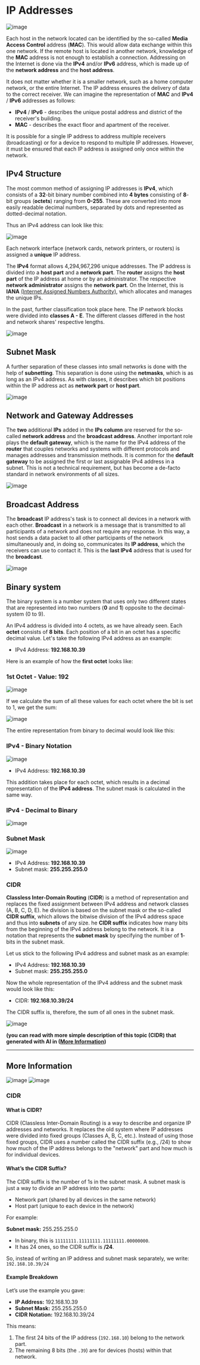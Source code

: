 # IP Addresses

![image](https://github.com/user-attachments/assets/8f02fbc9-f541-4503-95c5-15f80290e7fe)

Each host in the network located can be identified by the so-called **Media Access Control** address (**MAC**). This would allow data exchange within this one network. If the remote host is located in another network, knowledge of the **MAC** address is not enough to establish a connection. Addressing on the Internet is done via the **IPv4** and/or **IPv6** address, which is made up of the **network address** and the **host address**.

It does not matter whether it is a smaller network, such as a home computer network, or the entire Internet. The IP address ensures the delivery of data to the correct receiver. We can imagine the representation of **MAC** and **IPv4** / **IPv6** addresses as follows:

- **IPv4** / **IPv6** - describes the unique postal address and district of the receiver's building.
- **MAC** - describes the exact floor and apartment of the receiver.

It is possible for a single IP address to address multiple receivers (broadcasting) or for a device to respond to multiple IP addresses. However, it must be ensured that each IP address is assigned only once within the network.


## IPv4 Structure

The most common method of assigning IP addresses is **IPv4**, which consists of a **32**-bit binary number combined into **4 bytes** consisting of **8**-bit groups (**octets**) ranging from **0-255**. These are converted into more easily readable decimal numbers, separated by dots and represented as dotted-decimal notation.

Thus an IPv4 address can look like this:

![image](https://github.com/user-attachments/assets/334ea9cf-20b4-4607-93d0-9c6d4e8c0b4f)

Each network interface (network cards, network printers, or routers) is assigned a **unique** IP address.


The **IPv4** format allows 4,294,967,296 unique addresses. The IP address is divided into a **host part** and a **network part**. The **router** assigns the **host part** of the IP address at home or by an administrator. The respective **network administrator** assigns the **network part**. On the Internet, this is **IANA** [(Internet Assigned Numbers Authority)](https://www.iana.org/), which allocates and manages the unique IPs.

In the past, further classification took place here. The IP network blocks were divided into **classes A - E**. The different classes differed in the host and network shares' respective lengths.

![image](https://github.com/user-attachments/assets/dde16279-abf2-4a23-8346-024cd3697967)

## Subnet Mask

A further separation of these classes into small networks is done with the help of **subnetting**. This separation is done using the **netmasks**, which is as long as an IPv4 address. As with classes, it describes which bit positions within the IP address act as **network part** or **host part**.

![image](https://github.com/user-attachments/assets/3bd8ab9b-0390-45a1-9c78-3752a2fd13e4)

## Network and Gateway Addresses

The **two** additional **IPs** added in the **IPs column** are reserved for the so-called **network address** and the **broadcast address**. Another important role plays the **default gateway**, which is the name for the IPv4 address of the **router** that couples networks and systems with different protocols and manages addresses and transmission methods. It is common for the **default gateway** to be assigned the first or last assignable IPv4 address in a subnet. This is not a technical requirement, but has become a de-facto standard in network environments of all sizes.

![image](https://github.com/user-attachments/assets/334d9561-5166-478b-8781-dc6a4d8d1770)

## Broadcast Address

The **broadcast** IP address's task is to connect all devices in a network with each other. **Broadcast** in a network is a message that is transmitted to all participants of a network and does not require any response. In this way, a host sends a data packet to all other participants of the network simultaneously and, in doing so, communicates its **IP address**, which the receivers can use to contact it. This is the **last IPv4** address that is used for the **broadcast**.

![image](https://github.com/user-attachments/assets/5d0bd1d0-1668-498c-ab2a-5b184df72006)

## Binary system

The binary system is a number system that uses only two different states that are represented into two numbers (**0** and **1**) opposite to the decimal-system (0 to 9).

An IPv4 address is divided into 4 octets, as we have already seen. Each **octet** consists of **8 bits**. Each position of a bit in an octet has a specific decimal value. Let's take the following IPv4 address as an example:

- IPv4 Address: **192.168.10.39**

Here is an example of how the **first octet** looks like:

### 1st Octet - Value: 192

![image](https://github.com/user-attachments/assets/eeb5b750-49e5-4c6c-aaee-2dfb9dce7bd4)

If we calculate the sum of all these values for each octet where the bit is set to 1, we get the sum:

![image](https://github.com/user-attachments/assets/a00ca544-6c45-4775-9fec-8a03162df9c4)

The entire representation from binary to decimal would look like this:

### IPv4 - Binary Notation

![image](https://github.com/user-attachments/assets/327a9ae7-d3d4-4888-a592-af692d0b15f3)

- IPv4 Address: **192.168.10.39**

This addition takes place for each octet, which results in a decimal representation of the **IPv4 address**. The subnet mask is calculated in the same way.

### IPv4 - Decimal to Binary

![image](https://github.com/user-attachments/assets/9df5dfcb-7052-4ff6-b4a2-ecd6dbfc3fd5)

### Subnet Mask

![image](https://github.com/user-attachments/assets/0ba343eb-b1c3-4e7e-aa61-9c1bd3ffca4a)

- IPv4 Address: **192.168.10.39**
- Subnet mask: **255.255.255.0**

### CIDR

**Classless Inter-Domain Routing** (**CIDR**) is a method of representation and replaces the fixed assignment between IPv4 address and network classes (A, B, C, D, E). he division is based on the subnet mask or the so-called **CIDR suffix**, which allows the bitwise division of the IPv4 address space and thus into **subnets** of any size. he **CIDR suffix** indicates how many bits from the beginning of the IPv4 address belong to the network. It is a notation that represents the **subnet mask** by specifying the number of **1**-bits in the subnet mask.

Let us stick to the following IPv4 address and subnet mask as an example:

- IPv4 Address: **192.168.10.39**
- Subnet mask: **255.255.255.0**

Now the whole representation of the IPv4 address and the subnet mask would look like this:

- CIDR: **192.168.10.39/24**

The CIDR suffix is, therefore, the sum of all ones in the subnet mask.

![image](https://github.com/user-attachments/assets/892b9a3e-8b80-43d9-9276-d605acf799b1)

**(you can read with more simple description of this topic (CIDR) that generated with AI in ([More Information](#CIDR))**

---
## More Information

![image](https://github.com/user-attachments/assets/d5addb2e-2af9-4fde-a069-16b1f43bc24e)
![image](https://github.com/user-attachments/assets/ec4b8467-1470-447d-a679-11ed75f212e0)


### CIDR
#### What is CIDR?
CIDR (Classless Inter-Domain Routing) is a way to describe and organize IP addresses and networks. It replaces the old system where IP addresses were divided into fixed groups (Classes A, B, C, etc.).
Instead of using those fixed groups, CIDR uses a number called the CIDR suffix (e.g., /24) to show how much of the IP address belongs to the "network" part and how much is for individual devices.

#### What’s the CIDR Suffix?
The CIDR suffix is the number of 1s in the subnet mask.
A subnet mask is just a way to divide an IP address into two parts:

- Network part (shared by all devices in the same network)
- Host part (unique to each device in the network)

For example:

**Subnet mask:** 255.255.255.0

- In binary, this is `11111111.11111111.11111111.00000000`.
- It has 24 ones, so the CIDR suffix is **/24**.

So, instead of writing an IP address and subnet mask separately, we write:
`192.168.10.39/24`

#### Example Breakdown

Let’s use the example you gave:
- **IP Address:** 192.168.10.39
- **Subnet Mask:** 255.255.255.0
- **CIDR Notation:** 192.168.10.39/24

This means:

1. The first 24 bits of the IP address (`192.168.10`) belong to the network part.
2. The remaining 8 bits (the `.39`) are for devices (hosts) within that network.
